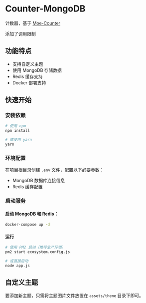 # Counter-MongoDB

计数器，基于 [Moe-Counter](https://github.com/journey-ad/Moe-Counter)

添加了调用限制

## 功能特点

- 支持自定义主题
- 使用 MongoDB 存储数据
- Redis 缓存支持
- Docker 部署支持

## 快速开始

### 安装依赖

```bash
# 使用 npm
npm install

# 或使用 yarn
yarn
```

### 环境配置

在项目根目录创建 `.env` 文件，配置以下必要参数：

- MongoDB 数据库连接信息
- Redis 缓存配置

### 启动服务

#### 启动 MongoDB 和 Redis：

```bash
docker-compose up -d
```

#### 运行

```bash
# 使用 PM2 启动（推荐生产环境）
pm2 start ecosystem.config.js

# 或直接启动
node app.js
```

## 自定义主题

要添加新主题，只需将主题图片文件放置在 `assets/theme` 目录下即可。
